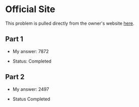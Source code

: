 # Official Site
This problem is pulled directly from the owner's website [here](https://adventofcode.com/2022/day/3).

## Part 1

- My answer: 7872

- Status: Completed

## Part 2

- My answer: 2497

- Status Completed
